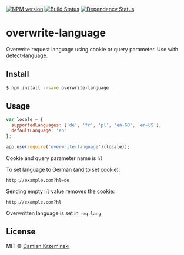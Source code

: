 [![NPM version][npm-image]][npm-url]
[![Build Status][travis-image]][travis-url]
[![Dependency Status][gemnasium-image]][gemnasium-url]

# overwrite-language

Overwrite request language using cookie or query parameter. Use with [detect-language].

## Install

```sh
$ npm install --save overwrite-language
```

## Usage

```js
var locale = {
  supportedLanguages: ['de', 'fr', 'pl', 'en-GB', 'en-US'],
  defaultLanguage: 'en'
};

app.use(require('overwrite-language')(locale));
```

Cookie and query parameter name is `hl`

To set language to German (and to set cookie):

    http://example.com?hl=de

Sending empty `hl` value removes the cookie:

    http://example.com?hl

Overwritten language is set in `req.lang`

## License

MIT © [Damian Krzeminski](https://pirxpilot.me)

[detect-language]: https://npmjs.org/package/detect-language

[npm-image]: https://img.shields.io/npm/v/overwrite-language.svg
[npm-url]: https://npmjs.org/package/overwrite-language

[travis-url]: https://travis-ci.org/pirxpilot/overwrite-language
[travis-image]: https://img.shields.io/travis/pirxpilot/overwrite-language.svg

[gemnasium-image]: https://img.shields.io/gemnasium/pirxpilot/overwrite-language.svg
[gemnasium-url]: https://gemnasium.com/pirxpilot/overwrite-language
